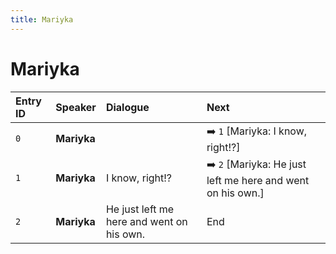 ```yaml
---
title: Mariyka
---
```


# Mariyka


| Entry ID | Speaker | Dialogue | Next |
| :------- | :------ | :------- | :------------ |
| `0` | **Mariyka** |  | ➡️ `1` \[Mariyka: I know, right\!?\] |
| `1` | **Mariyka** | I know, right\!? | ➡️ `2` \[Mariyka: He just left me here and went on his own\.\] |
| `2` | **Mariyka** | He just left me here and went on his own\. | End |
